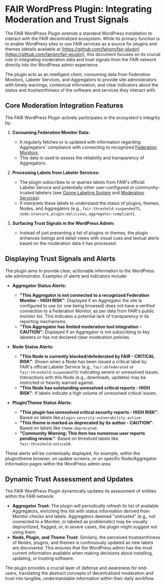 # FAIR WordPress Plugin: Integrating Moderation and Trust Signals

The FAIR WordPress Plugin extends a standard WordPress installation to interact with the FAIR decentralized ecosystem. While its primary function is to enable WordPress sites to use FAIR services as a source for plugins and themes (details available at [https://github.com/fairpm/fair-plugin](https://github.com/fairpm/fair-plugin)), this document focuses on its crucial role in integrating moderation data and trust signals from the FAIR network directly into the WordPress admin experience.

The plugin acts as an intelligent client, consuming data from Federation Monitors, Labeler Services, and Aggregators to provide site administrators with timely warnings, contextual information, and clear indicators about the status and trustworthiness of the software and services they interact with.

## Core Moderation Integration Features

The FAIR WordPress Plugin actively participates in the ecosystem's integrity by:

1. **Consuming Federation Monitor Data:**
    * It regularly fetches or is updated with information regarding Aggregators' compliance with connecting to recognized [Federation Monitors](../../governance/integrity.md#federation-monitors-explained).
    * This data is used to assess the reliability and transparency of Aggregators.

2. **Processing Labels from Labeler Services:**
    * The plugin subscribes to or queries labels from FAIR's official Labeler Service and potentially other user-configured or community-trusted labelers (see [Ozone Labeling System](../../ozone-labeling-system.md) and [Moderation Services](../../governance/moderation-services.md)).
    * It interprets these labels to understand the status of plugins, themes, Nodes, and Aggregators (e.g., `fair:threshold:suspended75`, `node:insecure`, `plugin:malicious`, `aggregator:compliant`).

3. **Surfacing Trust Signals in the WordPress Admin:**
    * Instead of just presenting a list of plugins or themes, the plugin enhances listings and detail views with visual cues and textual alerts based on the moderation data it has processed.

## Displaying Trust Signals and Alerts

The plugin aims to provide clear, actionable information to the WordPress site administrator. Examples of alerts and indicators include:

* **Aggregator Status Alerts:**
    * **"This Aggregator is not connected to a recognized Federation Monitor - HIGH RISK"**: Displayed if an Aggregator the site is configured to use (or one being browsed) does not have a verified connection to a Federation Monitor, as per data from FAIR's public monitor list. This indicates a potential lack of transparency in its reporting mechanisms.
    * **"This Aggregator has limited moderation tool integration - CAUTION"**: Displayed if an Aggregator is not subscribing to key labelers or has not declared clear moderation policies.

* **Node Status Alerts:**
    * **"This Node is currently blocked/defederated by FAIR - CRITICAL RISK"**: Shown when a Node has been issued a critical label by FAIR's official Labeler Service (e.g., `fair:defederated` or `fair:threshold:suspended75`) indicating severe or unresolved issues. Interactions with this Node (e.g., downloads, updates) may be restricted or heavily warned against.
    * **"This Node has outstanding unresolved critical reports - HIGH RISK"**: If labels indicate a high volume of unresolved critical issues.

* **Plugin/Theme Status Alerts:**
    * **"This plugin has unresolved critical security reports - HIGH RISK"**: Based on labels like `plugin:security-vulnerability:active`.
    * **"This theme is marked as deprecated by its author - CAUTION"**: Based on labels like `theme:deprecated`.
    * **"Community Warning: This item has numerous user reports pending review."**: Based on threshold labels like `fair:threshold:notice50`.

These alerts will be contextually displayed, for example, within the plugin/theme browser, on update screens, or on specific Node/Aggregator information pages within the WordPress admin area.

## Dynamic Trust Assessment and Updates

The FAIR WordPress Plugin dynamically updates its assessment of entities within the FAIR network:

- **Aggregator Trust:** The plugin will periodically refresh its list of available Aggregators, enriching this list with status information derived from Monitor checks and labels. Aggregators deemed "untrusted" (e.g., not connected to a Monitor, or labeled as problematic) may be visually deprioritized, flagged, or, in severe cases, the plugin might suggest not using them.
- **Node, Plugin, and Theme Trust:** Similarly, the perceived trustworthiness of Nodes, plugins, and themes is continuously updated as new labels are discovered. This ensures that the WordPress admin has the most current information available when making decisions about installing, updating, or trusting software.

The plugin provides a crucial layer of defense and awareness for end-users, translating the abstract concepts of decentralized moderation and trust into tangible, understandable information within their daily workflow.

